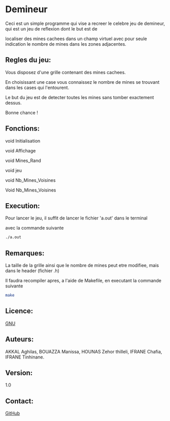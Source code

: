 # Demineur

Ceci est un simple programme qui vise a recreer le celebre jeu de demineur, qui est un jeu de reflexion dont le but est de

localiser des mines cachees dans un champ virtuel avec pour seule indication le nombre de mines dans les zones adjacentes.


## Regles du jeu:

Vous disposez d'une grille contenant des mines cachees. 

En choisissant une case vous connaissez le nombre de mines se trouvant dans les cases qui l'entourent.

Le but du jeu est de detecter toutes les mines sans tomber exactement dessus.

Bonne chance !


## Fonctions:

void Initialisation

void Affichage

void Mines_Rand

void jeu

void Nb_Mines_Voisines

Void Nb_Mines_Voisines



## Execution:

Pour lancer le jeu, il suffit de lancer le fichier 'a.out' dans le terminal

avec la commande suivante

```bash
./a.out
```


## Remarques:

La taille de la grille ainsi que le nombre de mines peut etre modifiee, mais dans le header (fichier .h)

Il faudra recompiler apres, a l'aide de Makefile, en executant la commande suivante

```bash
make
```




## Licence:

[GNU](http://www.gnu.org/licenses/gpl-3.0.txt)


## Auteurs:

AKKAL Aghilas,
BOUAZZA Manissa,
HOUNAS Zehor thilleli,
IFRANE Chafia,
IFRANE Tinhinane.


## Version:

1.0


## Contact:

[GitHub](https://github.com/GhilasHardgeek/Demineur)